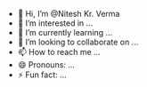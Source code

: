 - 👋 Hi, I’m @Nitesh Kr. Verma
- 👀 I’m interested in ...
- 🌱 I’m currently learning ...
- 💞️ I’m looking to collaborate on ...
- 📫 How to reach me ...
- 😄 Pronouns: ...
- ⚡ Fun fact: ...

<!---
Nitesh-Vitwo/Nitesh-Vitwo is a ✨ special ✨ repository because its `README.md` (this file) appears on your GitHub profile.
You can click the Preview link to take a look at your changes.
--->
